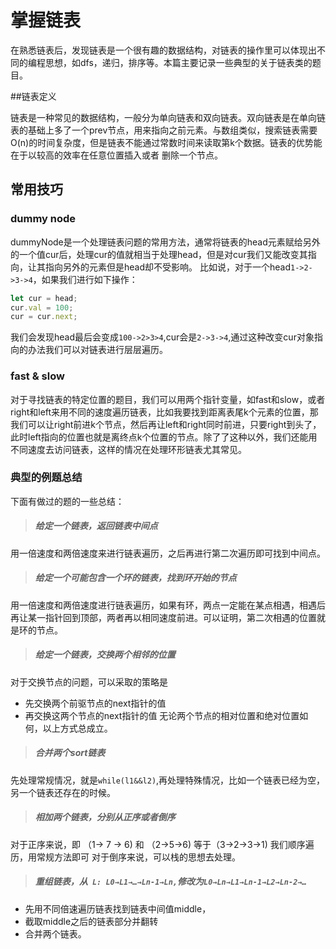 # 掌握链表

在熟悉链表后，发现链表是一个很有趣的数据结构，对链表的操作里可以体现出不同的编程思想，如dfs，递归，排序等。本篇主要记录一些典型的关于链表类的题目。

##链表定义

链表是一种常见的数据结构，一般分为单向链表和双向链表。双向链表是在单向链表的基础上多了一个prev节点，用来指向之前元素。与数组类似，搜索链表需要O(n)的时间复杂度，但是链表不能通过常数时间来读取第k个数据。链表的优势能在于以较高的效率在任意位置插入或者
删除一个节点。

## 常用技巧

### dummy node
dummyNode是一个处理链表问题的常用方法，通常将链表的head元素赋给另外的一个值cur后，处理cur的值就相当于处理head，但是对cur我们又能改变其指向，让其指向另外的元素但是head却不受影响。
比如说，对于一个head`1->2->3->4`，如果我们进行如下操作：
```js
let cur = head;
cur.val = 100;
cur = cur.next;
```
我们会发现head最后会变成`100->2>3>4`,cur会是`2->3->4`,通过这种改变cur对象指向的办法我们可以对链表进行层层遍历。


### fast & slow
对于寻找链表的特定位置的题目，我们可以用两个指针变量，如fast和slow，或者right和left来用不同的速度遍历链表，比如我要找到距离表尾k个元素的位置，那我们可以让right前进k个节点，然后再让left和right同时前进，只要right到头了，此时left指向的位置也就是离终点k个位置的节点。除了了这种以外，我们还能用不同速度去访问链表，这样的情况在处理环形链表尤其常见。

### 典型的例题总结

下面有做过的题的一些总结：

>##### 给定一个链表，返回链表中间点

用一倍速度和两倍速度来进行链表遍历，之后再进行第二次遍历即可找到中间点。


> ##### 给定一个可能包含一个环的链表，找到环开始的节点

用一倍速度和两倍速度进行链表遍历，如果有环，两点一定能在某点相遇，相遇后再让某一指针回到顶部，两者再以相同速度前进。可以证明，第二次相遇的位置就是环的节点。

> ##### 给定一个链表，交换两个相邻的位置

对于交换节点的问题，可以采取的策略是
- 先交换两个前驱节点的next指针的值
- 再交换这两个节点的next指针的值
无论两个节点的相对位置和绝对位置如何，以上方式总成立。

> ##### 合并两个sort链表

先处理常规情况，就是`while(l1&&l2)`,再处理特殊情况，比如一个链表已经为空，另一个链表还存在的时候。

> ##### 相加两个链表，分别从正序或者倒序

对于正序来说，即
（1-> 7 -> 6) 和 （2->5->6) 等于（3->2->3->1) 我们顺序遍历，用常规方法即可
对于倒序来说，可以栈的思想去处理。

> ##### 重组链表，从` L: L0→L1→…→Ln-1→Ln,`修改为`L0→Ln→L1→Ln-1→L2→Ln-2→…`

- 先用不同倍速遍历链表找到链表中间值middle，
- 截取middle之后的链表部分并翻转
- 合并两个链表。
